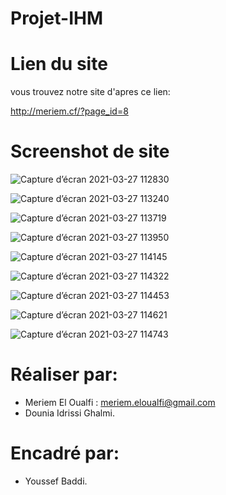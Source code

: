 # Projet-IHM

# Lien du site

vous trouvez notre site d'apres ce lien:

http://meriem.cf/?page_id=8

# Screenshot de site

![Capture d’écran 2021-03-27 112830](https://user-images.githubusercontent.com/67163533/112717883-b6cabd00-8eef-11eb-80c9-2a0b678caf8c.png)


![Capture d’écran 2021-03-27 113240](https://user-images.githubusercontent.com/67163533/112717972-3b1d4000-8ef0-11eb-9257-50f47ff8e3c9.png)


![Capture d’écran 2021-03-27 113719](https://user-images.githubusercontent.com/67163533/112718065-e62df980-8ef0-11eb-8975-0d29c7338f55.png)


![Capture d’écran 2021-03-27 113950](https://user-images.githubusercontent.com/67163533/112718116-386f1a80-8ef1-11eb-80dd-d0c65b916057.png)


![Capture d’écran 2021-03-27 114145](https://user-images.githubusercontent.com/67163533/112718168-78ce9880-8ef1-11eb-9c24-c988de652b49.png)


![Capture d’écran 2021-03-27 114322](https://user-images.githubusercontent.com/67163533/112718196-b03d4500-8ef1-11eb-8469-489a65cd75b2.png)


![Capture d’écran 2021-03-27 114453](https://user-images.githubusercontent.com/67163533/112718226-e67ac480-8ef1-11eb-9794-2dfa3ceb8c23.png)


![Capture d’écran 2021-03-27 114621](https://user-images.githubusercontent.com/67163533/112718260-217cf800-8ef2-11eb-9e17-70df508f804f.png)


![Capture d’écran 2021-03-27 114743](https://user-images.githubusercontent.com/67163533/112718287-4a9d8880-8ef2-11eb-9f84-5ee2e0d81e12.png)


# Réaliser par:

- Meriem El Oualfi : meriem.eloualfi@gmail.com
- Dounia Idrissi Ghalmi.

# Encadré par: 

- Youssef Baddi.




